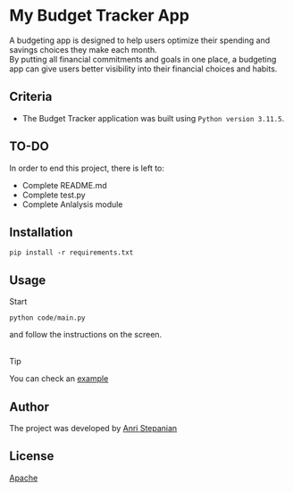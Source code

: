 # My Budget Tracker App

A budgeting app is designed to help users optimize their spending and savings choices they make each month.<br>By putting all financial commitments and goals in one place, a budgeting app can give users better visibility into their financial choices and habits.

## Criteria

- The Budget Tracker application was built using `Python version 3.11.5`.

[//]: <> (## User Actions)
## TO-DO
In order to end this project, there is left to:<br>
- Complete README.md
- Complete test.py
- Complete Anlalysis module

## Installation

```commandline
pip install -r requirements.txt
```

## Usage

Start

```commandline
python code/main.py
```

and follow the instructions on the screen.<br><br>
> [!TIP]
> You can check an [example](example)

## Author

The project was developed by [Anri Stepanian](https://github.com/anristepanian)

## License
[Apache](LICENSE)
